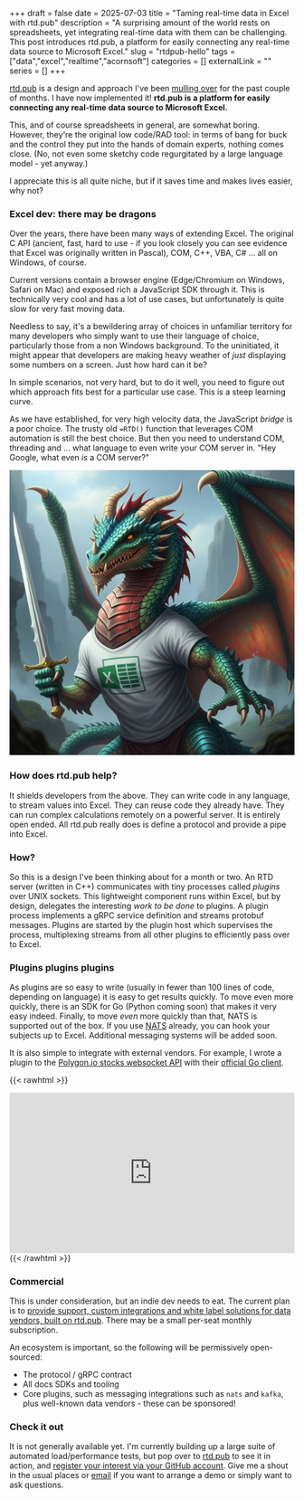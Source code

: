 +++ 
draft = false
date = 2025-07-03
title = "Taming real-time data in Excel with rtd.pub"
description = "A surprising amount of the world rests on spreadsheets, yet integrating real-time data with them can be challenging. This post introduces rtd.pub, a platform for easily connecting any real-time data source to Microsoft Excel."
slug = "rtdpub-hello"
tags = ["data","excel","realtime","acornsoft"]
categories = []
externalLink = ""
series = []
+++

[rtd.pub](https://rtd.pub) is a design and approach I've been [mulling over](https://learning-notes.mistermicheels.com/mindset/hammock-driven-development/) for the past couple of months. I have now implemented it! **rtd.pub is a platform for easily connecting any real-time data source to Microsoft Excel.**

This, and of course spreadsheets in general, are somewhat boring. However, they're the original low code/RAD tool: in terms of bang for buck and the control they put into the hands of domain experts, nothing comes close. (No, not even some sketchy code regurgitated by a large language model - yet anyway.)

I appreciate this is all quite niche, but if it saves time and makes lives easier, why not?

### Excel dev: there may be dragons

Over the years, there have been many ways of extending Excel. The original C API (ancient, fast, hard to use - if you look closely you can see evidence that Excel was originally written in Pascal), COM, C++, VBA, C# ... all on Windows, of course.

Current versions contain a browser engine (Edge/Chromium on Windows, Safari on Mac) and exposed rich a JavaScript SDK through it. This is technically very cool and has a lot of use cases, but unfortunately is quite slow for very fast moving data.

Needless to say, it's a bewildering array of choices in unfamiliar territory for many developers who simply want to use their language of choice, particularly those from a non Windows background. To the uninitiated, it might appear that developers are making heavy weather of _just_ displaying some numbers on a screen. Just how hard can it be?

In simple scenarios, not very hard, but to do it well, you need to figure out which approach fits best for a particular use case. This is a steep learning curve.

As we have established, for very high velocity data, the JavaScript _bridge_ is a poor choice. The trusty old `=RTD()` function that leverages COM automation is still the best choice. But then you need to understand COM, threading and ... what language to even write your COM server in. "Hey Google, what even _is_ a COM server?"

![Xander the dragon - generated by Gemini](./xander-the-dragon.jpg)

### How does rtd.pub help?

It shields developers from the above. They can write code in any language, to stream values into Excel. They can reuse code they already have. They can run complex calculations remotely on a powerful server. It is entirely open ended. All rtd.pub really does is define a protocol and provide a pipe into Excel.

### How?

So this is a design I've been thinking about for a month or two. An RTD server (written in C++) communicates with tiny processes called _plugins_ over UNIX sockets. This lightweight component runs within Excel, but by design, delegates the interesting _work to be done_ to plugins. A plugin process implements a gRPC service definition and streams protobuf messages. Plugins are started by the plugin host which supervises the process, multiplexing streams from all other plugins to efficiently pass over to Excel.

### Plugins plugins plugins

As plugins are so easy to write (usually in fewer than 100 lines of code, depending on language) it is easy to get results quickly. To move even more quickly, there is an SDK for Go (Python coming soon) that makes it very easy indeed. Finally, to move _even_ more quickly than that, NATS is supported out of the box. If you use [NATS](https://nats.io) already, you can hook your subjects up to Excel. Additional messaging systems will be added soon.

It is also simple to integrate with external vendors. For example, I wrote a plugin to the [Polygon.io stocks websocket API](https://polygon.io/docs/websocket/stocks/overview) with their [official Go client](https://github.com/polygon-io/client-go).

{{< rawhtml >}}

<div style="padding:56.25% 0 0 0;position:relative;margin-top:1em;"><iframe src="https://player.vimeo.com/video/1095719570?h=8f8664b780&amp;badge=0&amp;autopause=0&amp;player_id=0&amp;app_id=58479" frameborder="0" allow="autoplay; fullscreen; picture-in-picture; clipboard-write; encrypted-media; web-share" style="position:absolute;top:0;left:0;width:100%;height:100%;" title="rtd.pub websocket plugin"></iframe></div><script src="https://player.vimeo.com/api/player.js"></script>{{< /rawhtml >}}

### Commercial

This is under consideration, but an indie dev needs to eat. The current plan is to [provide support, custom integrations and white label solutions for data vendors, built on rtd.pub](https://acornsoft.uk). There may be a small per-seat monthly subscription.

An ecosystem is important, so the following will be permissively open-sourced:

- The protocol / gRPC contract
- All docs SDKs and tooling
- Core plugins, such as messaging integrations such as `nats` and `kafka`, plus well-known data vendors - these can be sponsored!

### Check it out

It is not generally available yet. I'm currently building up a large suite of automated load/performance tests, but pop over to [rtd.pub](https://rtd.pub) to see it in action, and [register your interest via your GitHub account](https://rtd.pub/register.html). Give me a shout in the usual places or [email](mailto:cells@rtd.pub) if you want to arrange a demo or simply want to ask questions.
